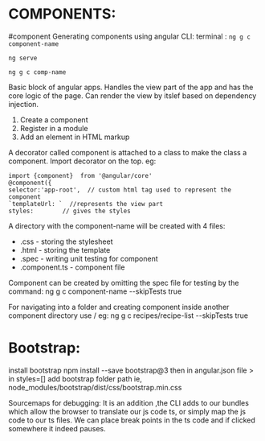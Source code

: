 # COMPONENTS:
#component
Generating components using angular CLI:
terminal :
`ng g c component-name`


`
ng serve
`

`
ng g c comp-name
`


Basic block of angular apps.
Handles the view part of the app and has the core logic of the page.
Can render the view by itslef based on dependency injection.

1. Create a component
2. Register in a module
3. Add an element in HTML markup


A decorator called component is attached to a class to make the class a component.
Import decorator on the top.
eg:
```
import {component}  from '@angular/core'
@component({
selector:'app-root',  // custom html tag used to represent the component
`templateUrl: `  //represents the view part
styles:        // gives the styles 
```

A directory with the component-name will be created with 4 files:
* .css - storing the stylesheet
*  .html - storing the template
*  .spec - writing unit testing for component
*  .component.ts - component file
 
Component can be created by omitting the spec file for testing by the command:
ng g c component-name --skipTests true

For navigating into a folder and creating component inside another component directory use / 
eg:
ng g c recipes/recipe-list --skipTests true

# Bootstrap:
install bootstrap
npm install --save bootstrap@3
then in angular.json file > in styles=[] add bootstrap folder path ie, node_modules/bootstrap/dist/css/bootstrap.min.css

Sourcemaps for debugging:
It is an addition ,the CLI adds to our bundles which allow the browser to translate our js code ts, or simply map the js code to our ts files.
We can place break points in the ts code and if clicked somewhere it indeed pauses.
